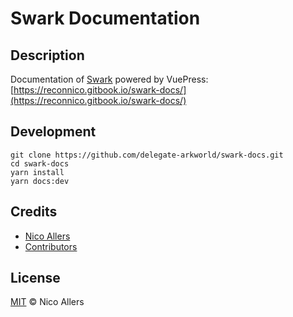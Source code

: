 # Swark Documentation

## Description

Documentation of [Swark](https://github.com/delegate-arkworld/swark) powered by VuePress: [https://reconnico.gitbook.io/swark-docs/](https://reconnico.gitbook.io/swark-docs/)

## Development

```text
git clone https://github.com/delegate-arkworld/swark-docs.git
cd swark-docs
yarn install
yarn docs:dev
```

## Credits

* [Nico Allers](https://github.com/reconnico)
* [Contributors](https://github.com/delegate-arkworld/swark-docs/tree/25ca97d6aeef97afe6d49826012e568bfa8f99c1/contributors/README.md)

## License

[MIT](https://github.com/delegate-arkworld/swark-docs/tree/25ca97d6aeef97afe6d49826012e568bfa8f99c1/LICENSE/README.md) © Nico Allers

